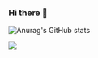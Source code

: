 ### Hi there 👋

![Anurag's GitHub stats](https://github-readme-stats.vercel.app/api?username=devappendCBangJ&show_icons=true&theme=github_dark)

<img src="https://img.shields.io/badge/Android-3DDC84?style=flat-square&logo=Android&logoColor=white"/>

<!--
**devappendCBangJ/devappendCBangJ** is a ✨ _special_ ✨ repository because its `README.md` (this file) appears on your GitHub profile.



Here are some ideas to get you started:

- 🔭 I’m currently working on ...
- 🌱 I’m currently learning ...
- 👯 I’m looking to collaborate on ...
- 🤔 I’m looking for help with ...
- 💬 Ask me about ...
- 📫 How to reach me: ...
- 😄 Pronouns: ...
- ⚡ Fun fact: ...
-->
